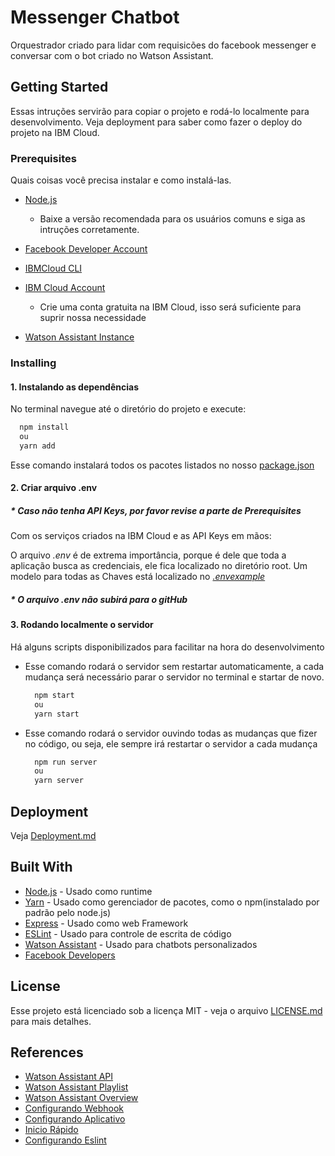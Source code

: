 # Messenger Chatbot

Orquestrador criado para lidar com requisicões do facebook messenger e conversar com o bot criado no Watson Assistant.

## Getting Started

Essas intruções servirão para copiar o projeto e rodá-lo localmente para desenvolvimento. Veja deployment para saber como fazer o deploy do projeto na IBM Cloud.

### Prerequisites

Quais coisas você precisa instalar e como instalá-las.

- [Node.js](https://nodejs.org/en/)

  - Baixe a versão recomendada para os usuários comuns e siga as intruções corretamente.

- [Facebook Developer Account](https://developers.facebook.com/)

- [IBMCloud CLI](https://console.bluemix.net/docs/cli/reference/ibmcloud/download_cli.html#install_use)

- [IBM Cloud Account](https://console.bluemix.net/)

  - Crie uma conta gratuita na IBM Cloud, isso será suficiente para suprir nossa necessidade

- [Watson Assistant Instance](https://github.com/arthurgrigoletto/messengerBot/blob/master/docs/WatsonAssistant.md)

### Installing

#### 1. Instalando as dependências

No terminal navegue até o diretório do projeto e execute:

```bash
  npm install
  ou
  yarn add
```

Esse comando instalará todos os pacotes listados no nosso [package.json](https://github.com/arthurgrigoletto/messengerBot/blob/master/package.json)

#### 2. Criar arquivo .env

##### \* _Caso não tenha API Keys, por favor revise a parte de Prerequisites_

Com os serviços criados na IBM Cloud e as API Keys em mãos:

O arquivo _.env_ é de extrema importância, porque é dele que toda a aplicação busca as credenciais, ele fica localizado no diretório root. Um modelo para todas as Chaves está localizado no _[.envexample](https://github.com/arthurgrigoletto/messengerBot/blob/master/.env.example)_

##### \* _O arquivo .env não subirá para o gitHub_

#### 3. Rodando localmente o servidor

Há alguns scripts disponibilizados para facilitar na hora do desenvolvimento

- Esse comando rodará o servidor sem restartar automaticamente, a cada mudança será necessário parar o servidor no terminal e startar de novo.

  ```bash
    npm start
    ou
    yarn start
  ```

- Esse comando rodará o servidor ouvindo todas as mudanças que fizer no código, ou seja, ele sempre irá restartar o servidor a cada mudança

  ```bash
    npm run server
    ou
    yarn server
  ```

## Deployment

Veja [Deployment.md](https://github.com/arthurgrigoletto/messengerBot/blob/master/docs/Deployment.md)

## Built With

- [Node.js](https://nodejs.org/en/) - Usado como runtime
- [Yarn](https://yarnpkg.com/pt-BR/) - Usado como gerenciador de pacotes, como o npm(instalado por padrão pelo node.js)
- [Express](https://expressjs.com/pt-br/) - Usado como web Framework
- [ESLint](https://eslint.org/) - Usado para controle de escrita de código
- [Watson Assistant](https://www.ibm.com/cloud/watson-assistant/) - Usado para chatbots personalizados
- [Facebook Developers](https://developers.facebook.com/docs/messenger-platform)

## License

Esse projeto está licenciado sob a licença MIT - veja o arquivo [LICENSE.md](LICENSE.md) para mais detalhes.

## References

- [Watson Assistant API](https://console.bluemix.net/apidocs/assistant)
- [Watson Assistant Playlist](https://www.youtube.com/watch?v=h-u-5f8fZtc&list=PLZDyxLlNKRY8zx37vPh6s_pCtOXIp_5yL)
- [Watson Assistant Overview](https://cloud.ibm.com/docs/services/assistant?topic=assistant-getting-started#getting-started)
- [Configurando Webhook](https://developers.facebook.com/docs/messenger-platform/getting-started/webhook-setup)
- [Configurando Aplicativo](https://developers.facebook.com/docs/messenger-platform/getting-started/app-setup)
- [Inicio Rápido](https://developers.facebook.com/docs/messenger-platform/getting-started/quick-start)
- [Configurando Eslint](https://eslint.org/docs/user-guide/getting-started)
